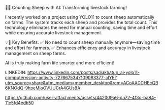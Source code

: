 
🎥🐑 Counting Sheep with AI: Transforming livestock farming!

I recently worked on a project using YOLO11 to count sheep automatically on farms. The system tracks each sheep and provides the total count. This technology eliminates the need for manual counting, saving time and effort while ensuring accurate livestock management.

💡🎯 Key Benefits:
✅ No need to count sheep manually anymore—saving time and effort for farmers.
✅ Enhances efficiency and accuracy in livestock management on sheep farms.

AI is truly making farm life smarter and more efficient!

LINKEDIN: https://www.linkedin.com/posts/sadiakhatun_ai-yolo11-computervision-activity-7276675347109093377-aIYE?utm_source=share&utm_medium=member_desktop&rcm=ACoAADDHEcQB6KNOdQ-9hpeMjoOVUUCrA4GUs8A

https://github.com/user-attachments/assets/442009a6-da72-4f3c-ba84-11c5fd4edb50

